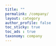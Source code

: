 ```yaml
---
title: ""
permalink: /company/
layout: category
author_profile: false
toc_sticky: true
toc_ads : true
taxonomy: company
---
```

